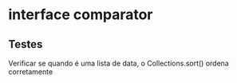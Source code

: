# interface comparator
## Testes
 Verificar se quando é uma lista de data, o Collections.sort() ordena corretamente
